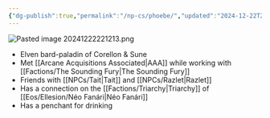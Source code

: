 ```yaml
---
{"dg-publish":true,"permalink":"/np-cs/phoebe/","updated":"2024-12-22T22:12:27.381-06:00"}
---
```


![Pasted image 20241222221213.png](/img/user/Images/Pasted%20image%2020241222221213.png)
- Elven bard-paladin of Corellon & Sune
- Met [[Arcane Acquisitions Associated\|AAA]] while working with [[Factions/The Sounding Fury\|The Sounding Fury]]
- Friends with [[NPCs/Tait\|Tait]] and [[NPCs/Razlet\|Razlet]]
- Has a connection on the [[Factions/Triarchy\|Triarchy]] of [[Eos/Ellesion/Néo Fanári\|Néo Fanári]]
- Has a penchant for drinking
